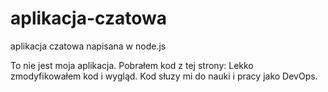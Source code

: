 # aplikacja-czatowa
aplikacja czatowa napisana w node.js


To nie jest moja aplikacja. Pobrałem kod z tej strony: 
Lekko zmodyfikowałem kod i wygląd.
Kod słuzy mi do nauki i pracy jako DevOps.
